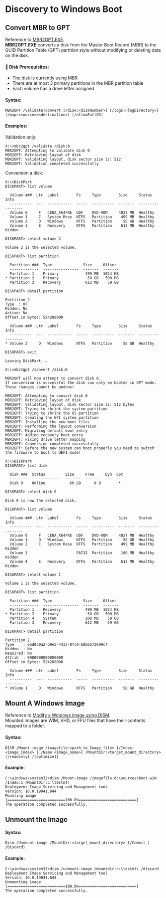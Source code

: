 # Discovery to Windows Boot
## Convert MBR to GPT
Reference to [MBR2GPT.EXE](https://learn.microsoft.com/en-us/windows/deployment/mbr-to-gpt).  
**MBR2GPT.EXE** converts a disk from the Master Boot Record (MBR) to the GUID Partition Table (GPT) partition style without modifying or deleting data on the disk.  
#### 🔔 Disk Prerequisites:
- The disk is currently using MBR
- There are at most 3 primary partitions in the MBR partition table
- Each volume has a drive letter assigned
#### Syntax:
```
MBR2GPT /validate|convert [/disk:<diskNumber>] [/logs:<logDirectory>] [/map:<source>=<destination>] [/allowFullOS]
```
#### Examples:
Validation only:
```console
X:\>mbr2gpt /validate /disk:0
MBR2GPT: Attempting to validate disk 0
MBR2GPT: Retrieving layout of disk
MBR2GPT: Validating layout, disk sector size is: 512
MBR2GPT: Validation completed successfully
```
Conversion a disk:
```console
X:\>DiskPart
DISKPART> list volume

  Volume ###  Ltr  Label        Fs     Type        Size     Status     Info
  ----------  ---  -----------  -----  ----------  -------  ---------  --------
  Volume 0     F   CENA_X64FRE  UDF    DVD-ROM     4027 MB  Healthy
  Volume 1     C   System Rese  NTFS   Partition    499 MB  Healthy
  Volume 2     D   Windows      NTFS   Partition     58 GB  Healthy
  Volume 3     E   Recovery     NTFS   Partition    612 MB  Healthy    Hidden

DISKPART> select volume 2

Volume 2 is the selected volume.

DISKPART> list partition

  Partition ###  Type              Size     Offset
  -------------  ----------------  -------  -------
  Partition 1    Primary            499 MB  1024 KB
* Partition 2    Primary             58 GB   500 MB
  Partition 3    Recovery           612 MB    59 GB

DISKPART> detail partition

Partition 2
Type  : 07
Hidden: No
Active: No
Offset in Bytes: 524288000

  Volume ###  Ltr  Label        Fs     Type        Size     Status     Info
  ----------  ---  -----------  -----  ----------  -------  ---------  --------
* Volume 2     D   Windows      NTFS   Partition     58 GB  Healthy

DISKPART> exit

Leaving DiskPart...

X:\>mbr2gpt /convert /disk:0

MBR2GPT will now attempt to convert disk 0.
If conversion is successful the disk can only be booted in GPT mode.
These changes cannot be undone!

MBR2GPT: Attempting to convert disk 0
MBR2GPT: Retrieving layout of disk
MBR2GPT: Validating layout, disk sector size is: 512 bytes
MBR2GPT: Trying to shrink the system partition
MBR2GPT: Trying to shrink the OS partition
MBR2GPT: Creating the EFI system partition
MBR2GPT: Installing the new boot files
MBR2GPT: Performing the layout conversion
MBR2GPT: Migrating default boot entry
MBR2GPT: Adding recovery boot entry
MBR2GPT: Fixing drive letter mapping
MBR2GPT: Conversion completed successfully
MBR2GPT: Before the new system can boot properly you need to switch the firmware to boot to UEFI mode!

X:\>DiskPart
DISKPART> list disk

  Disk ###  Status         Size     Free     Dyn  Gpt
  --------  -------------  -------  -------  ---  ---
  Disk 0    Online           60 GB      0 B        *

DISKPART> select disk 0

Disk 0 is now the selected disk.

DISKPART> list volume

  Volume ###  Ltr  Label        Fs     Type        Size     Status     Info
  ----------  ---  -----------  -----  ----------  -------  ---------  --------
  Volume 0     F   CENA_X64FRE  UDF    DVD-ROM     4027 MB  Healthy
  Volume 1     D   Windows      NTFS   Partition     58 GB  Healthy
  Volume 2     C   System Rese  NTFS   Partition    499 MB  Healthy    Hidden
  Volume 3                      FAT32  Partition    100 MB  Healthy    Hidden
  Volume 4     E   Recovery     NTFS   Partition    612 MB  Healthy    Hidden

DISKPART> select volume 1

Volume 1 is the selected volume.

DISKPART> list partition

  Partition ###  Type              Size     Offset
  -------------  ----------------  -------  -------
  Partition 1    Recovery           499 MB  1024 KB
* Partition 2    Primary             58 GB   500 MB
  Partition 4    System             100 MB    59 GB
  Partition 3    Recovery           612 MB    59 GB

DISKPART> detail partition

Partition 2
Type    : ebd0a0a2-b9e5-4433-87c0-68b6b72699c7
Hidden  : No
Required: No
Attrib  : 0000000000000000
Offset in Bytes: 524288000

  Volume ###  Ltr  Label        Fs     Type        Size     Status     Info
  ----------  ---  -----------  -----  ----------  -------  ---------  --------
* Volume 1     D   Windows      NTFS   Partition     58 GB  Healthy
```

## Mount A Windows Image
Reference to [Modify a Windows image using DISM](https://learn.microsoft.com/en-us/windows-hardware/manufacture/desktop/mount-and-modify-a-windows-image-using-dism?view=windows-11#mount-an-image).  
Mounted images are WIM, VHD, or FFU files that have their contents mapped to a folder.
#### Syntax:
```
DISM /Mount-image /imagefile:<path_to_Image_file> {/Index:<image_index> | /Name:<image_name>} /MountDir:<target_mount_directory> [/readonly] /[optimize]}
```
#### Example:
```console
C:\windows\system32>dism /Mount-image /imagefile:d:\sources\boot.wim /Index:1 /MountDir:c:\testmt\
Deployment Image Servicing and Management tool
Version: 10.0.19041.844
Mounting image
[==========================100.0%==========================]
The operation completed successfully.
```

## Unmount the Image
#### Syntax:
```
Dism /Unmount-image /MountDir:<target_mount_directory> {/Commit | /Discard}
```
#### Example:
```console
C:\windows\system32>dism /unmount-image /mountdir:c:\testmt\ /discard
Deployment Image Servicing and Management tool
Version: 10.0.19041.844
Unmounting image
[==========================100.0%==========================]
The operation completed successfully.
```
